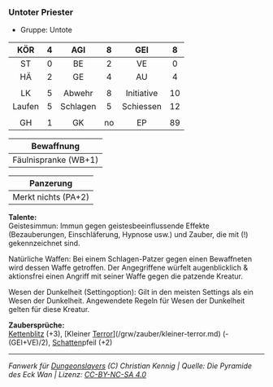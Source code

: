 ### Untoter Priester

- Gruppe: Untote

|  KÖR   |  4  |   AGI    |  8  |    GEI     |  8  |
| :----: | :-: | :------: | :-: | :--------: | :-: |
|   ST   |  0  |    BE    |  2  |     VE     |  0  |
|   HÄ   |  2  |    GE    |  4  |     AU     |  4  |
|        |     |          |     |            |     |
|   LK   |  5  |  Abwehr  |  8  | Initiative | 10  |
| Laufen |  5  | Schlagen |  5  | Schiessen  | 12  |
|        |     |          |     |            |     |
|   GH   |  1  |    GK    | no  |     EP     | 89  |

|      Bewaffnung      |
| :------------------: |
| Fäulnispranke (WB+1) |

|      Panzerung      |
| :-----------------: |
| Merkt nichts (PA+2) |

**Talente:**  
Geistesimmun: Immun gegen geistesbeeinflussende Effekte (Bezauberungen, Einschläferung, Hypnose usw.) und Zauber, die mit (!) gekennzeichnet sind.

Natürliche Waffen: Bei einem Schlagen-Patzer gegen einen Bewaffneten wird dessen Waffe getroffen. Der Angegriffene würfelt augenblicklich & aktionsfrei einen Angriff mit seiner Waffe gegen die patzende Kreatur.

Wesen der Dunkelheit (Settingoption): Gilt in den meisten Settings als ein Wesen der Dunkelheit. Angewendete Regeln für Wesen der Dunkelheit gelten für diese Kreatur.

**Zaubersprüche:**  
[Kettenblitz](/grw/zauber/kettenblitz.md) (+3), [Kleiner [Terror](/grw/zauber/terror.md)](/grw/zauber/kleiner-terror.md) (-(GEI+VE)/2), [Schatten](/grw/zauber/schatten.md)pfeil (+2)

---

_Fanwerk für [Dungeonslayers](https://www.dungeonslayers.net/) (C) Christian Kennig | Quelle: Die Pyramide des Eck Wan | Lizenz: [CC-BY-NC-SA 4.0](https://creativecommons.org/licenses/by-nc-sa/4.0/deed.de)_
